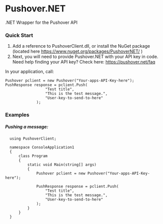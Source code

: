 Pushover.NET
============

.NET Wrapper for the Pushover API

### Quick Start

1. Add a reference to PushoverClient.dll, or install the NuGet package (located here https://www.nuget.org/packages/PushoverNET/ )
2. Next, you will need to provide Pushover.NET with your API key in code.  Need help finding your API key?  Check here: https://pushover.net/faq

In your application, call:

	Pushover pclient = new Pushover("Your-apps-API-Key-here");
	PushResponse response = pclient.Push(
                      "Test title", 
                      "This is the test message.", 
                      "User-key-to-send-to-here"
                  );

### Examples

##### Pushing a message:

      using PushoverClient;
      
      namespace ConsoleApplication1
      {
          class Program
          {
              static void Main(string[] args)
              {
                  Pushover pclient = new Pushover("Your-apps-API-Key-here");
      
                  PushResponse response = pclient.Push(
                      "Test title", 
                      "This is the test message.", 
                      "User-key-to-send-to-here"
                  );
              }
          }
      }


